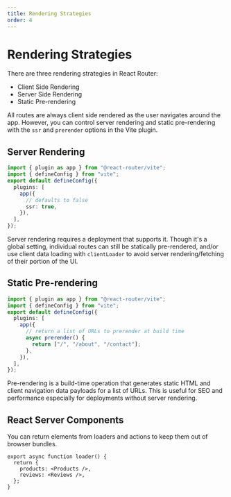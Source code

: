 ```yaml
---
title: Rendering Strategies
order: 4
---
```


# Rendering Strategies

There are three rendering strategies in React Router:

- Client Side Rendering
- Server Side Rendering
- Static Pre-rendering

All routes are always client side rendered as the user navigates around the app. However, you can control server rendering and static pre-rendering with the `ssr` and `prerender` options in the Vite plugin.

## Server Rendering

```ts filename=vite.config.ts
import { plugin as app } from "@react-router/vite";
import { defineConfig } from "vite";
export default defineConfig({
  plugins: [
    app({
      // defaults to false
      ssr: true,
    }),
  ],
});
```

Server rendering requires a deployment that supports it. Though it's a global setting, individual routes can still be statically pre-rendered, and/or use client data loading with `clientLoader` to avoid server rendering/fetching of their portion of the UI.

## Static Pre-rendering

```ts filename=vite.config.ts
import { plugin as app } from "@react-router/vite";
import { defineConfig } from "vite";
export default defineConfig({
  plugins: [
    app({
      // return a list of URLs to prerender at build time
      async prerender() {
        return ["/", "/about", "/contact"];
      },
    }),
  ],
});
```

Pre-rendering is a build-time operation that generates static HTML and client navigation data payloads for a list of URLs. This is useful for SEO and performance especially for deployments without server rendering.

## React Server Components

You can return elements from loaders and actions to keep them out of browser bundles.

```tsx
export async function loader() {
  return {
    products: <Products />,
    reviews: <Reviews />,
  };
}
```
